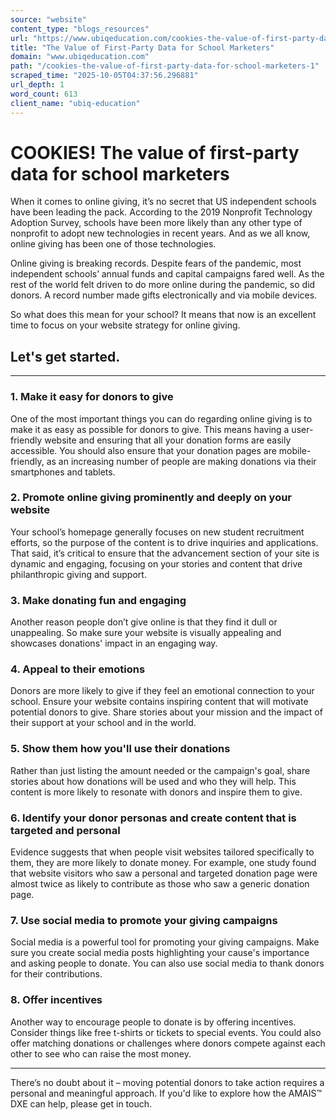 ```yaml
---
source: "website"
content_type: "blogs_resources"
url: "https://www.ubiqeducation.com/cookies-the-value-of-first-party-data-for-school-marketers-1"
title: "The Value of First-Party Data for School Marketers"
domain: "www.ubiqeducation.com"
path: "/cookies-the-value-of-first-party-data-for-school-marketers-1"
scraped_time: "2025-10-05T04:37:56.296881"
url_depth: 1
word_count: 613
client_name: "ubiq-education"
---
```


# COOKIES! The value of first-party data for school marketers

When it comes to online giving, it’s no secret that US independent schools have been leading the pack. According to the 2019 Nonprofit Technology Adoption Survey, schools have been more likely than any other type of nonprofit to adopt new technologies in recent years. And as we all know, online giving has been one of those technologies.

Online giving is breaking records. Despite fears of the pandemic, most independent schools’ annual funds and capital campaigns fared well. As the rest of the world felt driven to do more online during the pandemic, so did donors. A record number made gifts electronically and via mobile devices.

So what does this mean for your school? It means that now is an excellent time to focus on your website strategy for online giving.

## Let's get started.

* * *

### 1. Make it easy for donors to give

One of the most important things you can do regarding online giving is to make it as easy as possible for donors to give. This means having a user-friendly website and ensuring that all your donation forms are easily accessible. You should also ensure that your donation pages are mobile-friendly, as an increasing number of people are making donations via their smartphones and tablets.

### 2. Promote online giving prominently and deeply on your website

Your school’s homepage generally focuses on new student recruitment efforts, so the purpose of the content is to drive inquiries and applications. That said, it’s critical to ensure that the advancement section of your site is dynamic and engaging, focusing on your stories and content that drive philanthropic giving and support.

### 3. Make donating fun and engaging

Another reason people don’t give online is that they find it dull or unappealing. So make sure your website is visually appealing and showcases donations' impact in an engaging way.

### 4. Appeal to their emotions

Donors are more likely to give if they feel an emotional connection to your school. Ensure your website contains inspiring content that will motivate potential donors to give. Share stories about your mission and the impact of their support at your school and in the world.

### 5. Show them how you'll use their donations

Rather than just listing the amount needed or the campaign's goal, share stories about how donations will be used and who they will help. This content is more likely to resonate with donors and inspire them to give.

### 6. Identify your donor personas and create content that is targeted and personal

Evidence suggests that when people visit websites tailored specifically to them, they are more likely to donate money. For example, one study found that website visitors who saw a personal and targeted donation page were almost twice as likely to contribute as those who saw a generic donation page.

### 7. Use social media to promote your giving campaigns

Social media is a powerful tool for promoting your giving campaigns. Make sure you create social media posts highlighting your cause's importance and asking people to donate. You can also use social media to thank donors for their contributions.

### 8. Offer incentives

Another way to encourage people to donate is by offering incentives. Consider things like free t-shirts or tickets to special events. You could also offer matching donations or challenges where donors compete against each other to see who can raise the most money.

* * *

There’s no doubt about it – moving potential donors to take action requires a personal and meaningful approach. If you'd like to explore how the AMAIS™ DXE can help, please get in touch.